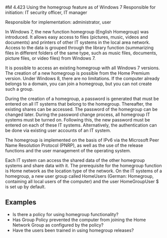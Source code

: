 #M 4.423 Using the homegroup feature as of Windows 7
Responsible for initiation: IT security officer, IT manager

Responsible for implementation: administrator, user

In Windows 7, the new function homegroup (English Homegroup) was introduced. It allows easy access to files (pictures, music, videos and documents) and printers of other IT systems in the local area network. Access to the data is grouped through the library function (summarizing files in different folders of the same type, such as music files, documents, picture files, or video files) from Windows 7.

It is possible to access an existing homegroup with all Windows 7 versions. The creation of a new homegroup is possible from the Home Premium version. Under Windows 8, there are no limitations. If the computer already belongs to a domain, you can join a homegroup, but you can not create such a group.

During the creation of a homegroup, a password is generated that must be entered on all IT systems that belong to the homegroup. Thereafter, the existing shares can be accessed. The password of the homegroup can be changed later. During the password change process, all homegroup IT systems must be turned on. Following this, the new password must be entered on each of these IT systems. Alternatively, the authentication can be done via existing user accounts of an IT system.

The homegroup is implemented on the basis of IPv6 via the Microsoft Peer Name Resolution Protocol (PNRP), as well as the use of the release functions and the user management of the operating system.

Each IT system can access the shared data of the other homegroup systems and share data with it. The prerequisite for the homegroup function is Home network as the location type of the network. On the IT systems of a homegroup, a new user group called HomeUsers (German: Homegroup, containing all local users of the computer) and the user HomeGroupUser $ is set up by default.



## Examples 
* Is there a policy for using homegroup functionality?
* Has Group Policy prevented the computer from joining the Home Network Group as configured by the policy?
* Have the users been trained in using homegroup releases?




